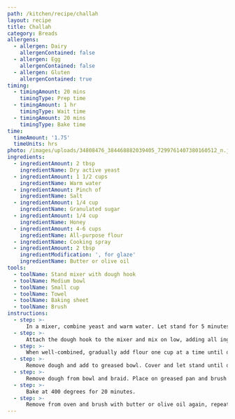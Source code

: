 ```yaml
---
path: /kitchen/recipe/challah
layout: recipe
title: Challah
category: Breads
allergens:
  - allergen: Dairy
    allergenContained: false
  - allergen: Egg
    allergenContained: false
  - allergen: Gluten
    allergenContained: true
timing:
  - timingAmount: 20 mins
    timingType: Prep time
  - timingAmount: 1 hr
    timingType: Wait time
  - timingAmount: 20 mins
    timingType: Bake time
time:
  timeAmount: '1.75'
  timeUnits: hrs
photo: /images/uploads/34808476_384468882039405_7299761407380160512_n.jpg
ingredients:
  - ingredientAmount: 2 tbsp
    ingredientName: Dry active yeast
  - ingredientAmount: 1 1/2 cups
    ingredientName: Warm water
  - ingredientAmount: Pinch of
    ingredientName: Salt
  - ingredientAmount: 1/4 cup
    ingredientName: Granulated sugar
  - ingredientAmount: 1/4 cup
    ingredientName: Honey
  - ingredientAmount: 4-6 cups
    ingredientName: All-purpose flour
  - ingredientName: Cooking spray
  - ingredientAmount: 2 tbsp
    ingredientModification: ', for glaze'
    ingredientName: Butter or olive oil
tools:
  - toolName: Stand mixer with dough hook
  - toolName: Medium bowl
  - toolName: Small cup
  - toolName: Towel
  - toolName: Baking sheet
  - toolName: Brush
instructions:
  - step: >-
      In a mixer, combine yeast and warm water. Let stand for 5 minutes.
  - step: >-
      Attach the dough hook to the mixer and mix on low, adding all ingredients except flour.
  - step: >-
      When well-combined, gradually add flour one cup at a time until dough forms a ball that is just slightly sticky.
  - step: >-
      Remove dough and add to greased bowl. Cover and let stand until dough has doubled in size.
  - step: >-
      Remove dough from bowl and braid. Place on greased pan and brush well with butter or olive oil.
  - step: >-
      Bake at 400 degrees for 20 minutes.
  - step: >-
      Remove from oven and brush with butter or olive oil again, repeating the brushing once or twice more as the bread cools.
---
```

